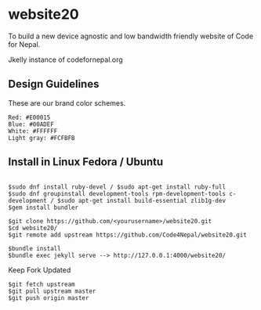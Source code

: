 # website20

To build a new device agnostic and low bandwidth friendly website of Code for Nepal.

Jkelly instance of codefornepal.org

## Design Guidelines

These are our brand color schemes.
```
Red: #E00015
Blue: #00ADEF
White: #FFFFFF 
Light gray: #FCFBFB
```

## Install in Linux Fedora / Ubuntu  

```

$sudo dnf install ruby-devel / $sudo apt-get install ruby-full
$sudo dnf groupinstall development-tools rpm-development-tools c-development / $sudo apt-get install build-essential zlib1g-dev
$gem install bundler

$git clone https://github.com/<yourusername>/website20.git
$cd website20/
$git remote add upstream https://github.com/Code4Nepal/website20.git 

$bundle install
$bundle exec jekyll serve --> http://127.0.0.1:4000/website20/

```

Keep Fork Updated 

```
$git fetch upstream 
$git pull upstream master
$git push origin master 
 
 ```



